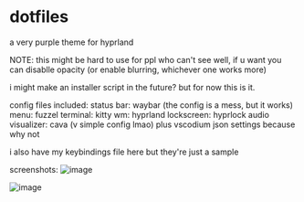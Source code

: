 # dotfiles
a very purple theme for hyprland

NOTE: this might be hard to use for ppl who can't see well, if u want you can disablle opacity (or enable blurring, whichever one works more)

i might make an installer script in the future? but for now this is it.

config files included:
status bar: waybar (the config is a mess, but it works)
menu: fuzzel
terminal: kitty
wm: hyprland
lockscreen: hyprlock
audio visualizer: cava (v simple config lmao)
plus vscodium json settings because why not

i also have my keybindings file here but they're just a sample

screenshots:
![image](https://github.com/user-attachments/assets/66fe955f-7773-4165-b3bf-89d020ab5eaf)

![image](https://github.com/user-attachments/assets/48fa3933-a9dc-4399-940e-180254eaddc2)

